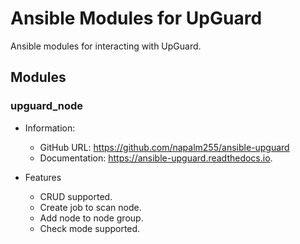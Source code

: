# Ansible Modules for UpGuard

Ansible modules for interacting with UpGuard.

##  Modules

### upguard_node

* Information:
  * GitHub URL: https://github.com/napalm255/ansible-upguard
  * Documentation: https://ansible-upguard.readthedocs.io.

* Features
  * CRUD supported.
  * Create job to scan node.
  * Add node to node group.
  * Check mode supported.
